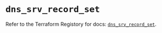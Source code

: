 # `dns_srv_record_set`

Refer to the Terraform Registory for docs: [`dns_srv_record_set`](https://www.terraform.io/docs/providers/dns/r/srv_record_set).
